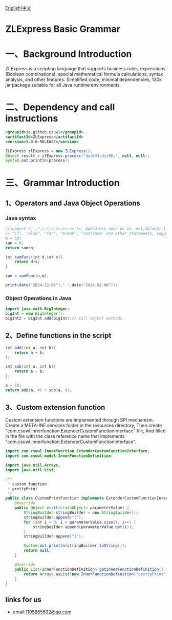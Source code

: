 [English](README.md)|[中文](README-ZH.md)
# ZLExpress Basic Grammar

# 一、Background Introduction

ZLExpress is a scripting language that supports business rules, expressions (Boolean combinations), special mathematical formula calculations, syntax analysis, and other features. Simplified code, minimal dependencies, 130k jar package suitable for all Java runtime environments

# 二、Dependency and call instructions

```xml
<groupId>io.github.csuwl</groupId>
<artifactId>ZLExpress</artifactId>
<version>1.0.6-RELEASE</version>
```


```java
ZLExpress zlExpress = new ZLExpress();
Object result = zlExpress.process("ds=543;ds>56;", null, null);
System.out.println(process);
```

# 三、Grammar Introduction

## 1、Operators and Java Object Operations
### Java syntax
```java
//support +,-,*,/,<,>,<=,>=,==,!=, Operators such as in, not,&&(and),||(or),like,etc，
// "if", "else", "for", "break", "continue" and other statements, supporting custom functions. Support creating Java objects and calling methods.
n = 10;
sum = 0;
return sum+n;

int sumFunc(int d,int s){
    return d+s;
}

sum = sumFunc(n,m);

print(date("2024-12-06")," ",date("2024-02-08"));
```




### Object Operations in Java
```java
import java.math.BigInteger;
bigInt = new BigInteger();
bigInt2 = bigInt.add(bigInt);// Call object methods
```

## 2、Define functions in the script
```java
int add(int a, int b){
    return a + b;
};

int sub(int a, int b){
    return a - b;
};

a = 10;
return add(a, 4) + sub(a, 9);
```

## 3、Custom extension function
Custom extension functions are implemented through SPI mechanism. Create a META-INF.services folder in the resources directory,
Then create "com.csuwl.innerfunction.ExtenderCustomFunctionInterface" file,
And filled in the file with the class reference name that implements "com.csuwl.innerfunction.ExtenderCustomFunctionInterface".
```java
import com.csuwl.innerfunction.ExtenderCustomFunctionInterface;
import com.csuwl.model.InnerFunctionDefinition;

import java.util.Arrays;
import java.util.List;

/**
 * custom function
 * prettyPrint
 */
public class CustomPrintFunction implements ExtenderCustomFunctionInterface {
    @Override
    public Object visit(List<Object> parameterValue) {
        StringBuilder stringBuilder = new StringBuilder();
        stringBuilder.append("[");
        for (int i = 0; i < parameterValue.size(); i++) {
            stringBuilder.append(parameterValue.get(i));
        }
        stringBuilder.append("]");

        System.out.println(stringBuilder.toString());
        return null;
    }

    @Override
    public List<InnerFunctionDefinition> getInnerFunctionDefinition() {
        return Arrays.asList(new InnerFunctionDefinition("prettyPrint"),new InnerFunctionDefinition("myPrint"));
    }
}
```

## links for us
-  email:1105865632@qq.com
